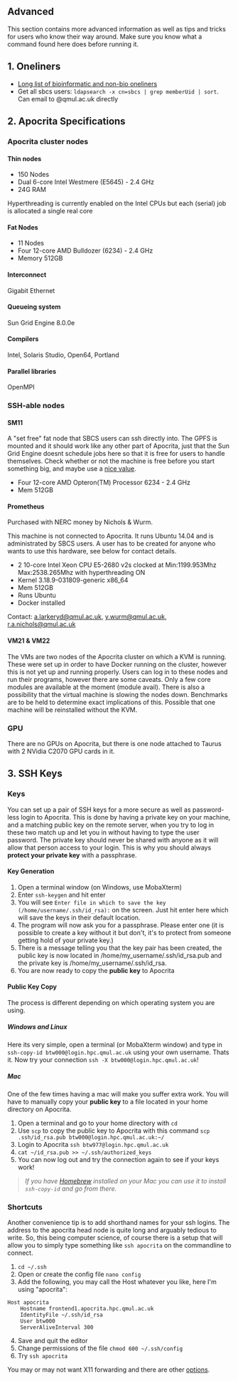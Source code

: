 ## Advanced

This section contains more advanced information as well as tips and tricks for users who know their way around. Make sure you know what a command found here does before running it.

## 1. Oneliners

* [Long list of bioinformatic and non-bio oneliners](https://github.com/stephenturner/oneliners)
* Get all sbcs users: `ldapsearch -x cn=sbcs | grep memberUid | sort`. Can email to <username>@qmul.ac.uk directly

## 2. Apocrita Specifications

### Apocrita cluster nodes
#### Thin nodes

* 150 Nodes
* Dual 6-core Intel Westmere (E5645) - 2.4 GHz
* 24G RAM

Hyperthreading is currently enabled on the Intel CPUs but each (serial) job is allocated a single real core

#### Fat Nodes

* 11 Nodes
* Four 12-core AMD Bulldozer (6234) - 2.4 GHz
* Memory 512GB

#### Interconnect
Gigabit Ethernet

#### Queueing system
Sun Grid Engine 8.0.0e

#### Compilers
Intel, Solaris Studio, Open64, Portland

#### Parallel libraries
OpenMPI

### SSH-able nodes

#### SM11
A "set free" fat node that SBCS users can ssh directly into. The GPFS is mounted and it should work like any other part of Apocrita, just that the Sun Grid Engine doesnt schedule jobs here so that it is free for users to handle themselves. Check whether or not the machine is free before you start something big, and maybe use a [nice value](http://linux.die.net/man/1/nice).

* Four 12-core AMD Opteron(TM) Processor 6234 - 2.4 GHz
* Mem 512GB


#### Prometheus
Purchased with NERC money by Nichols & Wurm.

This machine is not connected to Apocrita. It runs Ubuntu 14.04 and is administrated by SBCS users. A user has to be created for anyone who wants to use this hardware, see below for contact details.

* 2 10-core Intel Xeon CPU E5-2680 v2s clocked at Min:1199.953Mhz Max:2538.265Mhz with hyperthreading ON 
* Kernel 3.18.9-031809-generic x86_64 
* Mem 512GB
* Runs Ubuntu
* Docker installed

Contact: a.larkeryd@qmul.ac.uk, y.wurm@qmul.ac.uk, r.a.nichols@qmul.ac.uk

#### VM21 & VM22
The VMs are two nodes of the Apocrita cluster on which a KVM is running. These were set up in order to have Docker running on the cluster, however this is not yet up and running properly. Users can log in to these nodes and run their programs, however there are some caveats. Only a few core modules are available at the moment (module avail). There is also a possibility that the virtual machine is slowing the nodes down. Benchmarks are to be held to determine exact implications of this. Possible that one machine will be reinstalled without the KVM.


### GPU
There are no GPUs on Apocrita, but there is one node attached to Taurus with 2 NVidia C2070 GPU cards in it.

## 3. SSH Keys

### Keys
You can set up a pair of SSH keys for a more secure as well as password-less login to Apocrita. This is done by having a private key on your machine, and a matching public key on the remote server, when you try to log in these two match up and let you in without having to type the user password. The private key should never be shared with anyone as it will allow that person access to your login. This is why you should always **protect your private key** with a passphrase.

#### Key Generation
1. Open a terminal window (on Windows, use MobaXterm)
2. Enter `ssh-keygen` and hit enter
3. You will see `Enter file in which to save the key (/home/username/.ssh/id_rsa):` on the screen. Just hit enter here which will save the keys in their default location.
4. The program will now ask you for a passphrase. Please enter one (it is possible to create a key without it but don't, it's to protect from someone getting hold of your private key.)
5. There is a message telling you that the key pair has been created, the public key is now located in /home/my\_username/.ssh/id\_rsa.pub and the private key is /home/my\_username/.ssh/id\_rsa.
6. You are now ready to copy the **public key** to Apocrita

#### Public Key Copy
The process is different depending on which operating system you are using. 

##### Windows and Linux
Here its very simple, open a terminal (or MobaXterm window) and type in `ssh-copy-id btw000@login.hpc.qmul.ac.uk` using your own username. Thats it. Now try your connection `ssh -X btw000@login.hpc.qmul.ac.uk`!

##### Mac
One of the few times having a mac will make you suffer extra work. You will have to manually copy your **public key** to a file located in your home directory on Apocrita.

1. Open a terminal and go to your home directory with `cd`
2. Use `scp` to copy the public key to Apocrita with this command `scp .ssh/id_rsa.pub btw000@login.hpc.qmul.ac.uk:~/`
3. Login to Apocrita `ssh btw977@login.hpc.qmul.ac.uk`
4. `cat ~/id_rsa.pub >> ~/.ssh/authorized_keys`
5. You can now log out and try the connection again to see if your keys work!

>*If you have [Homebrew](http://brew.sh/) installed on your Mac you can use it to install `ssh-copy-id` and go from there.*


### Shortcuts
Another convenience tip is to add shorthand names for your ssh logins. The address to the apocrita head node is quite long and arguably tedious to write. So, this being computer science, of course there is a setup that will allow you to simply type something like `ssh apocrita` on the commandline to connect.

1. `cd ~/.ssh`
2. Open or create the config file `nano config`
3. Add the following, you may call the Host whatever you like, here I'm using "apocrita":
```
Host apocrita
	Hostname frontend1.apocrita.hpc.qmul.ac.uk
	IdentityFile ~/.ssh/id_rsa
	User btw000
	ServerAliveInterval 300
```
4. Save and quit the editor
5. Change permissions of the file `chmod 600 ~/.ssh/config`
6. Try `ssh apocrita`

You may or may not want X11 forwarding and there are other [options](http://linux.die.net/man/5/ssh_config).



